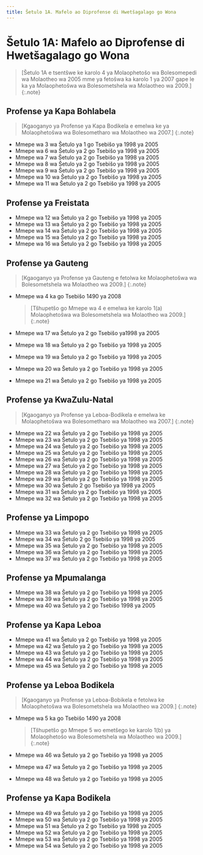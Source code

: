 ```yaml
---
title: Šetulo 1A. Mafelo ao Diprofense di Hwetšagalago go Wona
---
```


# Šetulo 1A: Mafelo ao Diprofense di Hwetšagalago go Wona

> [Šetulo 1A e tsentšwe ke karolo 4 ya Molaophetošo wa Bolesomepedi wa Molaotheo wa 2005 mme ya fetošwa ka karolo 1 ya 2007 gape le ka ya Molaophetošwa wa Bolesometshela wa Molaotheo wa 2009.]
{:.note}

## Profense ya Kapa Bohlabela

> [Kgaoganyo ya Profense ya Kapa Bodikela e emelwa ke ya Molaophetošwa wa Bolesometharo wa Molaotheo wa 2007.]
{:.note}

*	Mmepe wa 3 wa Šetulo ya 1 go Tsebišo ya 1998 ya 2005
*	Mmepe wa 6 wa Šetulo ya 2 go Tsebišo ya 1998 ya 2005
*	Mmepe wa 7 wa Šetulo ya 2 go Tsebišo ya 1998 ya 2005
*	Mmepe wa 8 wa Šetulo ya 2 go Tsebišo ya 1998 ya 2005
*	Mmepe wa 9 wa Šetulo ya 2 go Tsebišo ya 1998 ya 2005
*	Mmepe wa 10 wa Šetulo ya 2 go Tsebišo ya 1998 ya 2005
*	Mmepe wa 11 wa Šetulo ya 2 go Tsebišo ya 1998 ya 2005

## Profense ya Freistata

*	Mmepe wa 12 wa Šetulo ya 2 go Tsebišo ya 1998 ya 2005
*	Mmepe wa 13 wa Šetulo ya 2 go Tsebišo ya 1998 ya 2005
*	Mmepe wa 14 wa Šetulo ya 2 go Tsebišo ya 1998 ya 2005
*	Mmepe wa 15 wa Šetulo ya 2 go Tsebišo ya 1998 ya 2005
*	Mmepe wa 16 wa Šetulo ya 2 go Tsebišo ya 1998 ya 2005

## Profense ya Gauteng

> [Kgaoganyo ya Profense ya Gauteng e fetolwa ke Molaophetošwa wa Bolesometshela wa Molaotheo wa 2009.]
{:.note}

*	Mmepe wa 4 ka go Tsebišo 1490 ya 2008

	> [Tšhupetšo go Mmepe wa 4 e emelwa ke karolo 1(a) Molaophetošwa wa Bolesometshela wa Molaotheo wa 2009.]
	{:.note}

*	Mmepe wa 17 wa Šetulo ya 2 go Tsebišo ya1998 ya 2005
*	Mmepe wa 18 wa Šetulo ya 2 go Tsebišo ya 1998 ya 2005
*	Mmepe wa 19 wa Šetulo ya 2 go Tsebišo ya 1998 ya 2005
*	Mmepe wa 20 wa Šetulo ya 2 go Tsebišo ya 1998 ya 2005
*	Mmepe wa 21 wa Šetulo ya 2 go Tsebišo ya 1998 ya 2005

## Profense ya KwaZulu-Natal

> [Kgaoganyo ya Profense ya Leboa-Bodikela e emelwa ke Molaophetošwa wa Bolesometharo wa Molaotheo wa 2007.]
{:.note}

*	Mmepe wa 22 wa Šetulo ya 2 go Tsebišo ya 1998 ya 2005
*	Mmepe wa 23 wa Šetulo ya 2 go Tsebišo ya 1998 ya 2005
*	Mmepe wa 24 wa Šetulo ya 2 go Tsebišo ya 1998 ya 2005
*	Mmepe wa 25 wa Šetulo ya 2 go Tsebišo ya 1998 ya 2005
*	Mmepe wa 26 wa Šetulo ya 2 go Tsebišo ya 1998 ya 2005
*	Mmepe wa 27 wa Šetulo ya 2 go Tsebišo ya 1998 ya 2005
*	Mmepe wa 28 wa Šetulo ya 2 go Tsebišo ya 1998 ya 2005
*	Mmepe wa 29 wa Šetulo ya 2 go Tsebišo ya 1998 ya 2005
*	Mmepe wa 30 wa Šetulo 2 go Tsebišo ya 1998 ya 2005
*	Mmepe wa 31 wa Šetulo ya 2 go Tsebišo ya 1998 ya 2005
*	Mmepe wa 32 wa Šetulo ya 2 go Tsebišo ya 1998 ya 2005

## Profense ya Limpopo

*	Mmepe wa 33 wa Šetulo ya 2 go Tsebišo ya 1998 ya 2005
*	Mmepe wa 34 wa Šetulo 2 go Tsebišo ya 1998 ya 2005
*	Mmepe wa 35 wa Šetulo ya 2 go Tsebišo ya 1998 ya 2005
*	Mmepe wa 36 wa Šetulo ya 2 go Tsebišo ya 1998 ya 2005
*	Mmepe wa 37 wa Šetulo ya 2 go Tsebišo ya 1998 ya 2005

## Profense ya Mpumalanga

*	Mmepe wa 38 wa Šetulo ya 2 go Tsebišo ya 1998 ya 2005
*	Mmepe wa 39 wa Šetulo ya 2 go Tsebišo ya 1998 ya 2005
*	Mmepe wa 40 wa Šetulo ya 2 go Tsebišo 1998 ya 2005

## Profense ya Kapa Leboa

*	Mmepe wa 41 wa Šetulo ya 2 go Tsebišo ya 1998 ya 2005
*	Mmepe wa 42 wa Šetulo ya 2 go Tsebišo ya 1998 ya 2005
*	Mmepe wa 43 wa Šetulo ya 2 go Tsebišo ya 1998 ya 2005
*	Mmepe wa 44 wa Šetulo ya 2 go Tsebišo ya 1998 ya 2005
*	Mmepe wa 45 wa Šetulo ya 2 go Tsebišo ya 1998 ya 2005

## Profense ya Leboa Bodikela

> [Kgaoganyo ya Profense ya Leboa-Bobikela e fetolwa ke Molaophetošwa wa Bolesometshela wa Molaotheo wa 2009.]
{:.note}

*	Mmepe wa 5 ka go Tsebišo 1490 ya 2008

	> [Tšhupetšo go Mmepe 5 wo emetšego ke karolo 1(b) ya Molaophetošo wa Bolesometshela wa Molaotheo wa 2009.]
	{:.note}

*	Mmepe wa 46 wa Šetulo ya 2 go Tsebišo ya 1998 ya 2005
*	Mmepe wa 47 wa Šetulo ya 2 go Tsebišo ya 1998 ya 2005
*	Mmepe wa 48 wa Šetulo ya 2 go Tsebišo ya 1998 ya 2005

## Profense ya Kapa Bodikela

*	Mmepe wa 49 wa Šetulo ya 2 go Tsebišo ya 1998 ya 2005
*	Mmepe wa 50 wa Šetulo ya 2 go Tsebišo ya 1998 ya 2005
*	Mmepe wa 51 wa Šetulo ya 2 go Tsebišo ya 1998 ya 2005
*	Mmepe wa 52 wa Šetulo ya 2 go Tsebišo ya 1998 ya 2005
*	Mmepe wa 53 wa Šetulo ya 2 go Tsebišo ya 1998 ya 2005
*	Mmepe wa 54 wa Šetulo ya 2 go Tsebišo ya 1998 ya 2005